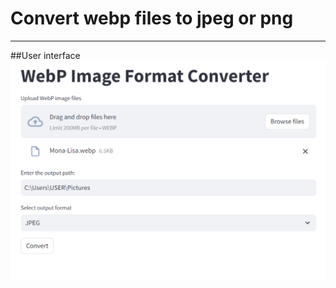 # Convert webp files to jpeg or png
---------------------------------  
##User interface  
![image](https://github.com/Parrot222/Webp-Image-Format-Converter/blob/main/webp-converter.png)  
